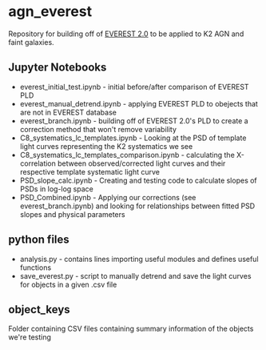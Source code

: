 # agn_everest
Repository for building off of [EVEREST 2.0](https://github.com/rodluger/everest) to be applied to K2 AGN and faint galaxies.

## Jupyter Notebooks
* everest_initial_test.ipynb - initial before/after comparison of EVEREST PLD 
* everest_manual_detrend.ipynb - applying EVEREST PLD to obejects that are not in EVEREST database
* everest_branch.ipynb - building off of EVEREST 2.0's PLD to create a correction method that won't remove variability
* C8_systematics_lc_templates.ipynb - Looking at the PSD of template light curves representing the K2 systematics we see
* C8_systematics_lc_templates_comparison.ipynb - calculating the X-correlation between observed/corrected light curves and their respective template systematic light curve
* PSD_slope_calc.ipynb - Creating and testing code to calculate slopes of PSDs in log-log space
* PSD_Combined.ipynb - Applying our corrections (see everest_branch.ipynb) and looking for relationships between fitted PSD slopes and physical parameters

## python files
* analysis.py - contains lines importing useful modules and defines useful functions
* save_everest.py - script to manually detrend and save the light curves for objects in a given .csv file

## object_keys
Folder containing CSV files containing summary information of the objects we're testing
